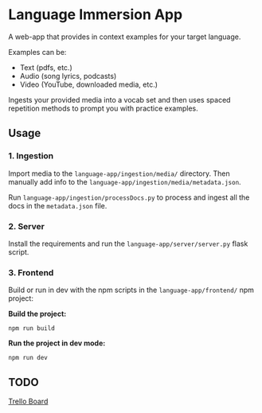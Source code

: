 # Language Immersion App

A web-app that provides in context examples for your target language.

Examples can be:
- Text (pdfs, etc.)
- Audio (song lyrics, podcasts)
- Video (YouTube, downloaded media, etc.)

Ingests your provided media into a vocab set and then uses spaced repetition methods to prompt you with practice examples.

## Usage

### 1. Ingestion
Import media to the `language-app/ingestion/media/` directory.
Then manually add info to the `language-app/ingestion/media/metadata.json`.

Run `language-app/ingestion/processDocs.py` to process and ingest all the docs in the `metadata.json` file.

### 2. Server
Install the requirements and run the `language-app/server/server.py` flask script.


### 3. Frontend
Build or run in dev with the npm scripts in the `language-app/frontend/` npm project:

**Build the project:**
```shell
npm run build
```

**Run the project in dev mode:**
```shell
npm run dev
```


## TODO
<a href="https://trello.com/b/A9FOIgAC/language-immersion-app" target="_blank">Trello Board</a>

